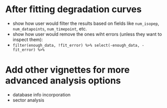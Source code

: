 


# After fitting degradation curves

 - show how user would filter the results based on fields like `num_isopep`, `num_datapoints`, `num_timepoint`, etc.
 - show how user would remove the ones wiht errors (unless they want to inspect them):
 - `filter(enough_data, !fit_error) %>% select(-enough_data, -fit_error) %>% `

# Add other vignettes for more advanced analysis options
 - database info incorporation
 - sector analysis
 
